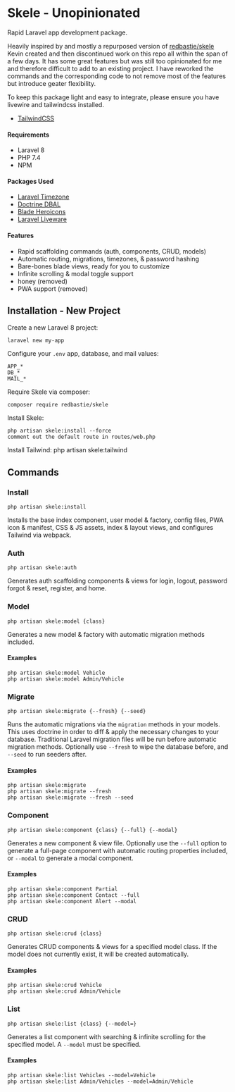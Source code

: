# Skele - Unopinionated

Rapid Laravel app development package.

Heavily inspired by and mostly a repurposed version of [redbastie/skele](https://github.com/redbastie/skele)
Kevin created and then discontinued work on this repo all within the span of a few days.
It has some great features but was still too opinionated for me and therefore difficult to add to an existing project.
I have reworked the commands and the corresponding code to not remove most of the features but introduce geater flexibility.

To keep this package light and easy to integrate, please ensure you have livewire and tailwindcss installed.
- [TailwindCSS](https://tailwindcss.com/docs/guides/laravel)


#### Requirements

- Laravel 8
- PHP 7.4
- NPM

#### Packages Used

- [Laravel Timezone](https://github.com/jamesmills/laravel-timezone)
- [Doctrine DBAL](https://github.com/doctrine/dbal)
- [Blade Heroicons](https://github.com/blade-ui-kit/blade-heroicons)
- [Laravel Liveware](https://laravel-livewire.com/docs/2.x/installation)

#### Features

- Rapid scaffolding commands (auth, components, CRUD, models)
- Automatic routing, migrations, timezones, & password hashing
- Bare-bones blade views, ready for you to customize
- Infinite scrolling & modal toggle support
- honey (removed)
- PWA support (removed)

## Installation - New Project

Create a new Laravel 8 project:

    laravel new my-app

Configure your `.env` app, database, and mail values:

    APP_*
    DB_*
    MAIL_*

Require Skele via composer:

    composer require redbastie/skele

Install Skele:

    php artisan skele:install --force
    comment out the default route in routes/web.php

Install Tailwind:
    php artisan skele:tailwind


## Commands

### Install

    php artisan skele:install

Installs the base index component, user model & factory, config files, PWA icon & manifest, CSS & JS assets, index & layout views, and configures Tailwind via webpack.

### Auth

    php artisan skele:auth

Generates auth scaffolding components & views for login, logout, password forgot & reset, register, and home.

### Model

    php artisan skele:model {class}

Generates a new model & factory with automatic migration methods included.

#### Examples

    php artisan skele:model Vehicle
    php artisan skele:model Admin/Vehicle  

### Migrate

    php artisan skele:migrate {--fresh} {--seed}

Runs the automatic migrations via the `migration` methods in your models. This uses doctrine in order to diff & apply the necessary changes to your database. Traditional Laravel migration files will be run before automatic migration methods. Optionally use `--fresh` to wipe the database before, and `--seed` to run seeders after.

#### Examples

    php artisan skele:migrate
    php artisan skele:migrate --fresh
    php artisan skele:migrate --fresh --seed

### Component

    php artisan skele:component {class} {--full} {--modal}

Generates a new component & view file. Optionally use the `--full` option to generate a full-page component with automatic routing properties included, or `--modal` to generate a modal component.

#### Examples

    php artisan skele:component Partial
    php artisan skele:component Contact --full
    php artisan skele:component Alert --modal

### CRUD

    php artisan skele:crud {class}

Generates CRUD components & views for a specified model class. If the model does not currently exist, it will be created automatically.

#### Examples

    php artisan skele:crud Vehicle
    php artisan skele:crud Admin/Vehicle

### List

    php artisan skele:list {class} {--model=}

Generates a list component with searching & infinite scrolling for the specified model. A `--model` must be specified.

#### Examples

    php artisan skele:list Vehicles --model=Vehicle
    php artisan skele:list Admin/Vehicles --model=Admin/Vehicle
